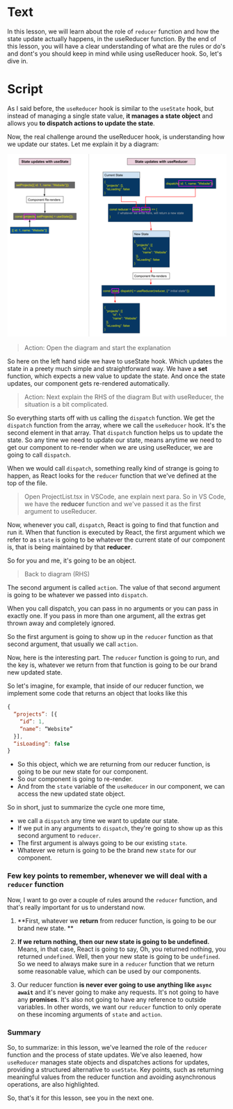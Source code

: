 # Text
In this lesson, we will learn about the role of `reducer` function and how the state update actually happens, in the useReducer function. By the end of this lesson, you will have a clear understanding of what are the rules or do's and dont's you should keep in mind while using useReducer hook. So, let's dive in.

# Script
As I said before, the `useReducer` hook is similar to the `useState` hook, but instead of managing a single state value, **it manages a state object** and allows you **to dispatch actions to update the state**.

Now, the real challenge around the useReducer hook, is understanding how we update our states. Let me explain it by a diagram:

![rules](./rules.png)
> Action: Open the diagram and start the explanation

So here on the left hand side we have to useState hook. Which updates the state in a preety much simple and straightforward way. We have a **set** function, which expects a new value to update the state. And once the state updates, our component gets re-rendered automatically.

> Action: Next explain the RHS of the diagram
But with useReducer, the situation is a bit complicated.

So everything starts off with us calling the `dispatch` function. We get the `dispatch` function from the array, where we call the `useReducer` hook. It's the second element in that array. That `dispatch` function helps us to update the state. So any time we need to update our state, means  anytime we need to get our component to re-render when we are using useReducer, we are going to call `dispatch`.

When we would call `dispatch`, something really kind of strange is going to happen, as React looks for the `reducer` function that we've defined at the top of the file.

> Open ProjectList.tsx in VSCode, ane explain next para.
So in VS Code, we have the **reducer** function and we've passed it as the first argument to useReducer.


Now, whenever you call, `dispatch`, React is going to find that function and run it. When that function is
 executed by React, the first argument which we refer to as `state` is going to be whatever the current state of our component is, that is being maintained by that **reducer**.

So for you and me, it's going to be an object.

> Back to diagram (RHS)

The second argument is called `action`. The value of that second argument is going to be whatever we passed into `dispatch`.

When you call dispatch, you can pass in no arguments or you can pass in exactly one. If you pass in more than one argument, all the extras get thrown away and completely ignored.

So the first argument is going to show up in the `reducer` function as that second argument, that usually we call `action`.

Now, here is the interesting part. The `reducer` function is going to run, and the key is, whatever we return from that function is going to be our brand new updated state.

So let's imagine, for example, that inside of our reducer function, we implement some code that returns an object that looks like this
```js
{
  “projects”: [{
	“id”: 1,
	“name”: “Website”
  }],
  “isLoading”: false
}
```
- So this object, which we are returning from our reducer function, is going to be our new state for our component. 
- So our component is going to re-render.
- And from the `state` variable of the `useReducer` in our component, we can access the new updated state object.

So in short, just to summarize the cycle one more time, 
- we call a `dispatch` any time we want to update our state.
- If we put in any arguments to `dispatch`, they're going to show up as this second argument to `reducer`.
- The first argument is always going to be our existing `state`.
- Whatever we return is going to be the brand new `state` for our component.

### Few key points to remember, whenever we will deal with a `reducer` function
Now, I want to go over a couple of rules around the `reducer` function, and that's really important for us to understand now.

1. **First, whatever we **return** from reducer function, is going to be our brand new state. **
      
2. **If we return nothing, then our new state is going to be undefined.** 
      Means, in that case, React is going to say, Oh, you returned nothing, you returned `undefined`. Well, then your new state is going to be `undefined`. So we need to always make sure in a `reducer` function that we return some reasonable value, which can be used by our components.
3. Our reducer function **is never ever going to use anything like `async await`** and it's never going to make any requests. It's not going to have any **promises**. It's also not going to have any reference to outside variables. In other words, we want our `reducer` function to only operate on these incoming arguments of `state` and `action`.

### Summary
So, to summarize:
in this lesson, we've learned the role of the `reducer` function and the process of state updates. We've also leaened, how `useReducer` manages state objects and dispatches actions for updates, providing a structured alternative to `useState`. Key points, such as returning meaningful values from the reducer function and avoiding asynchronous operations, are also highlighted.

So, that's it for this lesson, see you in the next one.

